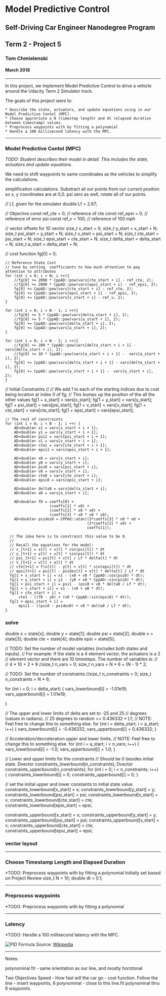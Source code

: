 # Model Predictive Control
## Self-Driving Car Engineer Nanodegree Program
## Term 2 - Project 5

### Tom Chmielenski
#### March 2018

----

In this project, we implement Model Predictive Control to drive a vehicle around the Udacity Term 2 Simulator track.

The goals of this project were to:
    
    * Describe the state, actuators, and update equations using in our Model Predictive Contol (MPC).
    * Choose approriate a N (timestep length) and dt (elapsed duration between timestamp) values.
    * Preprocess waypoints with by fitting a polynomial
    * Handle a 100 millisecond latency with the MPC.

---

###  Model Predictive Contol (MPC)

*TODO:  Student describes their model in detail. This includes the state, actuators and update equations.*


We need to shift waypoints to same coordinates as the vehicles to simplify the calculations.  

simplification calculations.
Substract all our points from our current position
so x, y coordinates are at 0,0.
psi zero as well, rotate all of our points.

// Lf, given for the simulator
  double Lf = 2.67;

// Objective
const ref_cte = 0;  // reference of cte
const ref_epsi = 0; // reference of error psi
const ref_v = 100;  // reference of 100 mph

// vector offsets for 1D vector
size_t x_start = 0;
size_t y_start = x_start + N;
size_t psi_start = y_start + N;
size_t v_start = psi_start + N;
size_t cte_start = psi_start + N;
size_t epsi_start = cte_start + N;
size_t delta_start = delta_start + N;
size_t a_start = delta_start + N;

// cost function 
    fg[0] = 0;

    // Reference State Cost
    // tune by setting  coefficients to how much attention to pay attention to attributes
    for (int i = 0; i < N; i ++){
        //fg[0] += 2000 * CppAD::pow(vars[cte_start + i] - ref_cte, 2);
        //fg[0] += 2000 * CppAD::pow(vars[epsi_start + i] - ref_epsi, 2);
        fg[0] += CppAD::pow(vars[cte_start + i] - ref_cte, 2);
        fg[0] += CppAD::pow(vars[epsi_start + i] - ref_epsi, 2);
        fg[0] += CppAD::pow(vars[v_start + i] - ref_v, 2);
    }

    for (int i = 0; i < N - 1; i ++){
        //fg[0] += 5 * CppAD::pow(vars[delta_start + i], 2);
        //fg[0] += 5 * CppAD::pow(vars[a_start + i], 2);
        fg[0] += CppAD::pow(vars[delta_start + i], 2);
        fg[0] += CppAD::pow(vars[a_start + i], 2);
    }

    for (int i = 0; i < N - 2; i ++){
        //fg[0] += 200 * CppAD::pow(vars[delta_start + i + 1] - vars[delta_start + i], 2);
        //fg[0] += 10 * CppAD::pow(vars[a_start + i + 1] -  vars[a_start + i], 2);
        fg[0] += CppAD::pow(vars[delta_start + i + 1] - vars[delta_start + i], 2);
        fg[0] += CppAD::pow(vars[a_start + i + 1] -  vars[a_start + i], 2);
    }
   // Initial Constraints
    // 
    // We add 1 to each of the starting indices due to cost being location at index 0 of fg;
    // This bumps up the position of the all the other values
    fg[1 + x_start] = vars[x_start];
    fg[1 + y_start] = vars[y_start];
    fg[1 + psi_start] = vars[psi_start];
    fg[1 + v_start] = vars[v_start];
    fg[1 + cte_start] = vars[cte_start];
    fg[1 + epsi_start] = vars[epsi_start];

    // The rest of constraints
    for (int i = 0; i < N - 1; i ++) {
        AD<double> x1 = vars[x_start + i + 1];
        AD<double> y1 = vars[y_start + i + 1];
        AD<double> psi1 = vars[psi_start + i + 1];
        AD<double> v1 = vars[v_start + i + 1];
        AD<double> cte1 = vars[cte_start + i + 1];
        AD<double> epsi1 = vars[epsi_start + i + 1];

        AD<double> x0 = vars[x_start + i];
        AD<double> y0 = vars[y_start + i];
        AD<double> psi0 = vars[psi_start + i];
        AD<double> v0 = vars[v_start + i];
        AD<double> cte0 = vars[cte_start + i];
        AD<double> epsi0 = vars[epsi_start + i];

        AD<double> delta0 = vars[delta_start + i];
        AD<double> a0 = vars[a_start + i];

        AD<double> f0 = coeffs[0] + 
                        (coeffs[1] * x0) + 
                        (coeffs[2] * x0 * x0) + 
                        (coeffs[3] * x0 * x0 * x0);
        AD<double> psides0 = CPPAd::atan((3*coeffs[3] * x0 * x0 +
                                         (2*coeffs[2] * x0) +
                                         coeffs[1]);

      // The idea here is to constraint this value to be 0.
      //
      // Recall the equations for the model:
      // x_[t+1] = x[t] + v[t] * cos(psi[t]) * dt
      // y_[t+1] = y[t] + v[t] * sin(psi[t]) * dt
      // psi_[t+1] = psi[t] + v[t] / Lf * delta[t] * dt
      // v_[t+1] = v[t] + a[t] * dt
      // cte[t+1] = f(x[t]) - y[t] + v[t] * sin(epsi[t]) * dt
      // epsi[t+1] = psi[t] - psides[t] + v[t] * delta[t] / Lf * dt
      fg[1 + x_start + i] = x1 - (x0 + v0 * CppAD::cos(psi0) * dt);
      fg[1 + y_start + i] = y1 - (y0 + v0 * CppAD::sin(psi0) * dt);
      fg[1 + psi_start + i] = psi1 - (psi0 + v0 * delta0 / Lf * dt);
      fg[1 + v_start + i[] = v1 - (v0 + a0 * dt);
      fg[1 + cte_start + i] =
          cte1 - ((f0 - y0) + (v0 * CppAD::sin(epsi0) * dt));
      fg[1 + epsi_start + i] =
          epsi1 - ((psi0 - psides0) + v0 * delta0 / Lf * dt);
    }


### solve
  double x = state[x];
  double y = state[1];
  double psi = state[2];
  double v = state[3];
  double cte = state[4];
  double epsi = state[5];

  // TODO: Set the number of model variables (includes both states and inputs).
  // For example: If the state is a 4 element vector, the actuators is a 2
  // element vector and there are 10 timesteps. The number of variables is:
  //
  // 4 * 10 + 2 * 9
  //size_t n_vars = 0;
  size_t n_vars = N * 6 + (N - 1) * 2;

  // TODO: Set the number of constraints
  //size_t n_constraints = 0;
  size_t n_constraints = N * 6;


  for (int i = 0; i < delta_start) {
      vars_lowerbound[i] = -1.01e19;
      vars_upperbound[i] = 1.01e19;

  }

  // The upper and lower limits of delta are set to -25 and 25
  // degrees (values in radians).
  // 25 degrees to random == 0.436332 * Lf;
  // NOTE: Feel free to change this to something else.
  for (int i = delta_start; i < a_start; i++) {
    vars_lowerbound[i] = -0.436332;
    vars_upperbound[i] = 0.436332;
  }

  // Acceleration/decceleration upper and lower limits.
  // NOTE: Feel free to change this to something else.
  for (int i = a_start; i < n_vars; i++) {
    vars_lowerbound[i] = -1.0;
    vars_upperbound[i] = 1.0;
  }

  // Lower and upper limits for the constraints
  // Should be 0 besides initial state.
  Dvector constraints_lowerbound(n_constraints);
  Dvector constraints_upperbound(n_constraints);
  for (int i = 0; i < n_constraints; i++) {
    constraints_lowerbound[i] = 0;
    constraints_upperbound[i] = 0;
  }

  // set the iniital upper and lower constaints to initial state value
  constraints_lowerbound[x_start] = x;
  constraints_lowerbound[y_start] = y;
  constraints_lowerbound[psi_start] = psi;
  constraints_lowerbound[v_start] = v;
  constraints_lowerbound[cte_start] = cte;
  constraints_lowerbound[epsi_start] = epsi;
  
  constraints_upperbound[x_start] = x;
  constraints_upperbound[y_start] = y;
  constraints_upperbound[psi_start] = psi;
  constraints_upperbound[v_start] = v;
  constraints_upperbound[cte_start] = cte;
  constraints_upperbound[epsi_start] = epsi;





### vector layout


---

###  Choose Timestamp Length and Elapsed Duration

*TODO:  Preprocess waypoints with by fitting a polynomial
Initially set based on Project Review
    size_t N = 10;
    double dt = 0.1;

---

###  Preprocess waypoints

*TODO: Preprocess waypoints with by fitting a polynomial


---

###  Latency

*TODO:  Handle a 100 millisecond latency with the MPC.




![PID Formula](PIDFormula.png)
Source: [Wikipedia](https://en.wikipedia.org/wiki/PID_controller)



----
Notes:



polynominal fit - same orientation as our line, and mostly horiztonal





Two Objectives
    Speed - How fast will the car go - cost function.
    Follow the line - insert waypoints, 6 polynominal - close to this line.fit     polynominal thru 6 waypoints.
